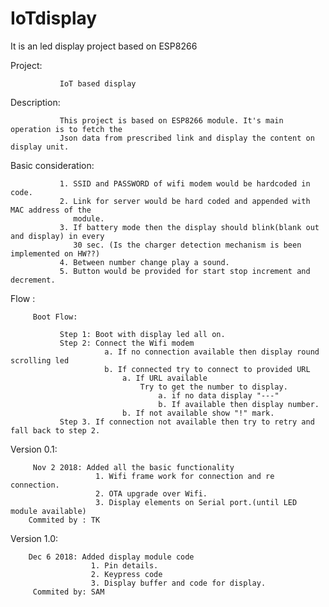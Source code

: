# IoTdisplay
It is an led display project based on ESP8266 


 Project:   
 
               IoT based display 
  
 Description: 
 
               This project is based on ESP8266 module. It's main operation is to fetch the 
               Json data from prescribed link and display the content on display unit.
               
 Basic consideration:
 
               1. SSID and PASSWORD of wifi modem would be hardcoded in code.
               2. Link for server would be hard coded and appended with MAC address of the 
                  module.
               3. If battery mode then the display should blink(blank out and display) in every 
                  30 sec. (Is the charger detection mechanism is been implemented on HW??)
               4. Between number change play a sound.
               5. Button would be provided for start stop increment and decrement.
               
 Flow :
 
         Boot Flow:
         
               Step 1: Boot with display led all on.
               Step 2: Connect the Wifi modem
                         a. If no connection available then display round scrolling led
                         b. If connected try to connect to provided URL
                             a. If URL available
                                 Try to get the number to display.
                                     a. if no data display "---"
                                     b. If available then display number.
                             b. If not available show "!" mark.
               Step 3. If connection not available then try to retry and fall back to step 2.
               
 Version 0.1: 
 
         Nov 2 2018: Added all the basic functionality
                       1. Wifi frame work for connection and re connection.
                       2. OTA upgrade over Wifi.
                       3. Display elements on Serial port.(until LED module available)
        Commited by : TK

Version 1.0:

        Dec 6 2018: Added display module code
                      1. Pin details.
                      2. Keypress code
                      3. Display buffer and code for display.
         Commited by: SAM
